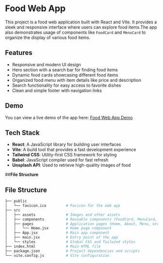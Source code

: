 # Food Web App

This project is a food web application built with React and Vite. It provides a sleek and responsive interface where users can explore food items.The app also demonstrates usage of components like `FoodCard` and `MenuCard` to organize the display of various food items.

## Features

- Responsive and modern UI design
- Hero section with a search bar for finding food items
- Dynamic food cards showcasing different food items
- Organized food menu with item details like price and description
- Search functionality for easy access to favorite dishes
- Clean and simple footer with navigation links

## Demo

You can view a live demo of the app here: [Food Web App Demo](#)

## Tech Stack

- **React**: A JavaScript library for building user interfaces
- **Vite**: A build tool that provides a fast development experience
- **Tailwind CSS**: Utility-first CSS framework for styling
- **Babel**: JavaScript compiler used for fast refresh
- **Unsplash API**: Used to retrieve high-quality images of food

##**File Structure**

## **File Structure**

```bash
├── public
│   └── favicon.ico         # Favicon for the web app
├── src
│   ├── assets              # Images and other assets
│   ├── components          # Reusable components (FoodCard, MenuCard, etc.)
│   ├── pages               # Application pages (Home, About, Menu, etc.)
│   │   └── Home.jsx        # Home page component
│   ├── App.jsx             # Main app component
│   ├── main.jsx            # Entry point of the app
│   └── styles              # Global CSS and Tailwind styles
├── index.html              # Main HTML file
├── package.json            # Project dependencies and scripts
└── vite.config.js          # Vite configuration



